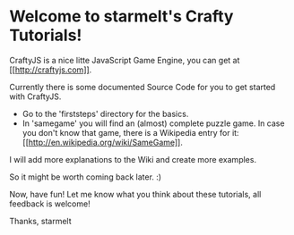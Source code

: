# Welcome to starmelt's Crafty Tutorials!

CraftyJS is a nice litte JavaScript Game Engine, you can get at [[http://craftyjs.com]].

Currently there is some documented Source Code for you to get started with CraftyJS.
- Go to the 'firststeps' directory for the basics.
- In 'samegame' you will find an (almost) complete puzzle game. In case you don't know that game, there is a Wikipedia entry for it: [[http://en.wikipedia.org/wiki/SameGame]].

I will add more explanations to the Wiki and create more examples.

So it might be worth coming back later. :)


Now, have fun!
Let me know what you think about these tutorials, all feedback is welcome!

Thanks,
starmelt
